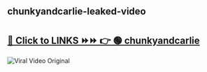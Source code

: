 
 ## chunkyandcarlie-leaked-video 

# <h2><a href="https://clipsfans.com/chunkyandcarlie&ref=git">🔗 Click to LINKS ⏩⏩ 👉 🟢 chunkyandcarlie </a></h2>

<a href="https://clipsfans.com/chunkyandcarlie&ref=git" rel="nofollow" data-target="animated-image.originalLink"><img src="https://i.ibb.co.com/xMMVF88/686577567.gif" alt="Viral Video Original" style="max-width: 100%; display: inline-block;" data-target="animated-image.originalImage"></a>
